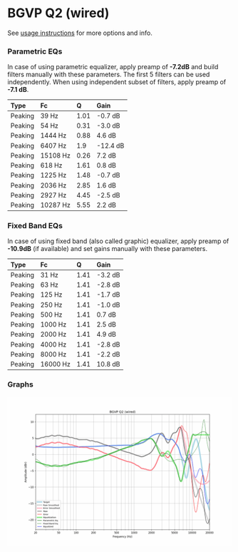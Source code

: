 # BGVP Q2 (wired)
See [usage instructions](https://github.com/jaakkopasanen/AutoEq#usage) for more options and info.

### Parametric EQs
In case of using parametric equalizer, apply preamp of **-7.2dB** and build filters manually
with these parameters. The first 5 filters can be used independently.
When using independent subset of filters, apply preamp of **-7.1 dB**.

| Type    | Fc       |    Q | Gain     |
|:--------|:---------|:-----|:---------|
| Peaking | 39 Hz    | 1.01 | -0.7 dB  |
| Peaking | 54 Hz    | 0.31 | -3.0 dB  |
| Peaking | 1444 Hz  | 0.88 | 4.6 dB   |
| Peaking | 6407 Hz  | 1.9  | -12.4 dB |
| Peaking | 15108 Hz | 0.26 | 7.2 dB   |
| Peaking | 618 Hz   | 1.61 | 0.8 dB   |
| Peaking | 1225 Hz  | 1.48 | -0.7 dB  |
| Peaking | 2036 Hz  | 2.85 | 1.6 dB   |
| Peaking | 2927 Hz  | 4.45 | -2.5 dB  |
| Peaking | 10287 Hz | 5.55 | 2.2 dB   |

### Fixed Band EQs
In case of using fixed band (also called graphic) equalizer, apply preamp of **-10.9dB**
(if available) and set gains manually with these parameters.

| Type    | Fc       |    Q | Gain    |
|:--------|:---------|:-----|:--------|
| Peaking | 31 Hz    | 1.41 | -3.2 dB |
| Peaking | 63 Hz    | 1.41 | -2.8 dB |
| Peaking | 125 Hz   | 1.41 | -1.7 dB |
| Peaking | 250 Hz   | 1.41 | -1.0 dB |
| Peaking | 500 Hz   | 1.41 | 0.7 dB  |
| Peaking | 1000 Hz  | 1.41 | 2.5 dB  |
| Peaking | 2000 Hz  | 1.41 | 4.9 dB  |
| Peaking | 4000 Hz  | 1.41 | -2.8 dB |
| Peaking | 8000 Hz  | 1.41 | -2.2 dB |
| Peaking | 16000 Hz | 1.41 | 10.8 dB |

### Graphs
![](./BGVP%20Q2%20(wired).png)